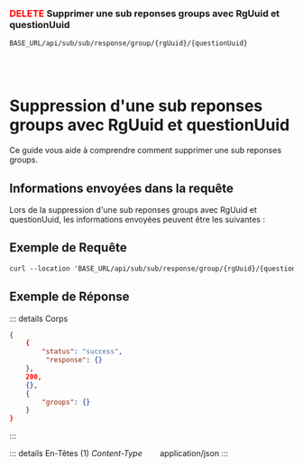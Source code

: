 ### <span style="color:red">DELETE</span> Supprimer une sub reponses groups avec RgUuid et questionUuid

````
BASE_URL/api/sub/sub/response/group/{rgUuid}/{questionUuid}
````

<br/> <br/> 

# Suppression d'une sub reponses groups avec RgUuid et questionUuid
Ce guide vous aide à comprendre comment supprimer une sub reponses groups.


## Informations envoyées dans la requête

Lors de la suppression d'une sub reponses groups avec RgUuid et questionUuid, les informations envoyées peuvent être les suivantes :


## Exemple de Requête

```txt
curl --location 'BASE_URL/api/sub/sub/response/group/{rgUuid}/{questionUuid}' \'

```


## Exemple de Réponse

::: details Corps  

```json
{
    {
        "status": "success",
         "response": {}
    },
    200,
    {},
    {
        "groups": {}
    }
}
```
:::


::: details En-Têtes (1)
 *Content-Type*    &nbsp;&nbsp;&nbsp;&nbsp;&nbsp;&nbsp;     application/json
:::

